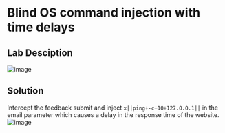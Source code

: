 # Blind OS command injection with time delays

## Lab Desciption
![image](https://github.com/KVNuhman/Web-Security-Lab/assets/46161259/cdcea3b1-a331-4562-bcc6-92d8901b10ea)

## Solution

Intercept the feedback submit and inject `x||ping+-c+10+127.0.0.1||` in the email parameter which causes a delay in the response time of the website.
![image](https://github.com/KVNuhman/Web-Security-Lab/assets/46161259/559f04b9-1194-4559-948c-929d1b1196cb)
